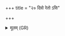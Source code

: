 +++
title = "२० दिवो रेतो ऽसि"

+++
<details><summary>मूलम् (GR)</summary>

दिवो रेतो ऽसि पृथिव्या भूतिः ।  
भूतिर् असि भूतये ते विधेयं  
भूतिर् असि भूतासि भूयासम् ॥
</details>